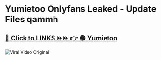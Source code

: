 
 # Yumietoo Onlyfans Leaked - Update Files qammh

## <h2><a href="https://clipsfans.com/Yumietoo&ref=git">🔗 Click to LINKS ⏩⏩ 👉 🟢 Yumietoo </a></h2>

<a href="https://clipsfans.com/Yumietoo&ref=git" rel="nofollow" data-target="animated-image.originalLink"><img src="https://i.ibb.co.com/xMMVF88/686577567.gif" alt="Viral Video Original" style="max-width: 100%; display: inline-block;" data-target="animated-image.originalImage"></a>

